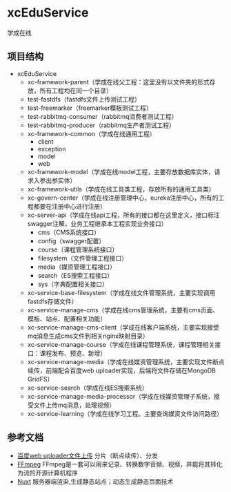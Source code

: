 # xcEduService

学成在线

## 项目结构
- xcEduService
    - xc-framework-parent（学成在线父工程：这里没有以文件夹的形式存放，所有工程均在同一个目录）
    - test-fastdfs（fastdfs文件上传测试工程）
    - test-freemarker（freemarker模板测试工程）
    - test-rabbitmq-consumer（rabbitmq消费者测试工程）
    - test-rabbitmq-producer（rabbitmq生产者测试工程）
    - xc-framework-common（学成在线通用工程）
        - client
        - exception
        - model
        - web
    - xc-framework-model（学成在线model工程，主要存放数据库实体，请求入参出参实体）
    - xc-framework-utils（学成在线工具类工程，存放所有的通用工具类） 
    - xc-govern-center（学成在线注册管理中心，eureka注册中心，所有的工程都要在注册中心进行注册）
    - xc-server-api（学成在线api工程，所有的接口都在这里定义，接口标注swagger注解，业务工程继承本工程实现业务接口）
        - cms（CMS系统接口）
        - config（swagger配置）
        - course（课程管理系统接口）
        - filesystem（文件管理工程接口）
        - media（媒资管理工程接口）
        - search（ES搜索工程接口）
        - sys（字典配置相关接口）
    - xc-service-base-filesystem（学成在线文件管理系统，主要实现调用fastdfs存储文件）
    - xc-service-manage-cms（学成在线cms管理系统，主要有cms页面、模板、站点、配置相关功能）
    - xc-service-manage-cms-client（学成在线客户端系统，主要实现接受mq消息生成cms文件到相关nginx映射目录）
    - xc-service-manage-course（学成在线课程管理系统，课程管理相关接口：课程发布、预览、新增）
    - xc-service-manage-media（学成在线媒资管理系统，主要实现文件断点续传，前端配合百度web uploader实现，后端将文件存储在MongoDB GridFS）
    - xc-service-search（学成在线ES搜索系统）
    - xc-service-manage-media-processor（学成在线媒资管理子系统，接受文件上传mq消息，处理视频）
    - xc-service-learning（学成在线学习工程。主要查询媒资文件访问路径）
    
    
## 参考文档

* [百度web uploader文件上传](http://fex.baidu.com/webuploader/) 分片（断点续传）、分发 
* [FFmpeg](https://ffmpeg.org/) FFmpeg是一套可以用来记录、转换数字音频、视频，并能将其转化为流的开源计算机程序
* [Nuxt](https://nuxtjs.org/) 服务器端渲染,生成静态站点；动态生成静态页面技术


